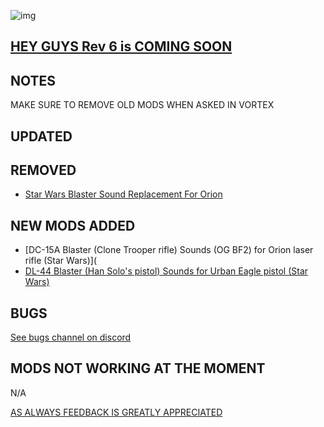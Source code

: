 ![img](https://s11.gifyu.com/images/SgCoI.png)

## [HEY GUYS Rev 6 is COMING SOON](https://)

## NOTES

MAKE SURE TO REMOVE OLD MODS WHEN ASKED IN VORTEX


## UPDATED



## REMOVED

- [Star Wars Blaster Sound Replacement For Orion](https://www.nexusmods.com/starfield/mods/2193)

## NEW MODS ADDED

- [DC-15A Blaster (Clone Trooper rifle) Sounds (OG BF2) for Orion laser rifle (Star Wars)](
- [DL-44 Blaster (Han Solo's pistol) Sounds for Urban Eagle pistol (Star Wars)](https://www.nexusmods.com/starfield/mods/4864)

## BUGS

[See bugs channel on discord](https://discord.gg/xZNztPjA2u)

## MODS NOT WORKING AT THE MOMENT

N/A

[AS ALWAYS FEEDBACK IS GREATLY APPRECIATED](https://)
